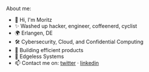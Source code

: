 <!--
**m1ghtym0/m1ghtym0** is a ✨ _special_ ✨ repository because its `README.md` (this file) appears on your GitHub profile.

Here are some ideas to get you started:

- 🔭 I’m currently working on ...
- 🌱 I’m currently learning ...
- 👯 I’m looking to collaborate on ...
- 🤔 I’m looking for help with ...
- 💬 Ask me about ...
- 📫 How to reach me: ...
- 😄 Pronouns: ...
- ⚡ Fun fact: ...
-->

About me:
- 👋 Hi, I'm Moritz
- ✨ Washed up hacker, engineer, coffeenerd, cyclist
- 🌍 Erlangen, DE
- 🛠 Cybersecurity, Cloud, and Confidential Computing
- 💞️ Building efficient products
- 💼 Edgeless Systems
- 📫 Contact me on: [twitter](https://twitter.com/m1ghtymo) · [linkedin](https://www.linkedin.com/in/eckert-moritz/)
